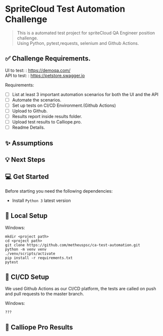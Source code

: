 # SpriteCloud Test Automation Challenge

> This is a automated test project for spriteCloud QA Engineer position challenge. \
> Using Python, pytest,requests, selenium and Github Actions. 

## ✅ Challenge Requirements.
UI to test: : https://demoqa.com/ \
API to test: : https://petstore.swagger.io

Requirements:
- [ ] List at least 3 important automation scenarios for both the UI and the API
- [ ] Automate the scenarios.
- [ ] Set up tests on CI/CD Environment.(Github Actions)
- [ ] Upload to Github.
- [ ] Results report inside results folder.
- [ ] Upload test results to Calliope.pro.
- [ ] Readme Details.

## ✨ Assumptions

## 💡 Next Steps

## 💻 Get Started

Before starting you need the following dependencies:
* Install `Python 3` latest version 

## 🚀 Local Setup

Windows:

```
mkdir <project path>
cd <project path>
git clone https://github.com/metheuspsc/ca-test-automation.git
python -m venv venv
./venv/scripts/activate
pip install -r requirements.txt
pytest
```

## 👷 CI/CD Setup

We used Github Actions as our CI/CD platform, the tests are called on push and pull requests to the master branch.

Windows:

```
???
```

## 📝 Calliope Pro Results
